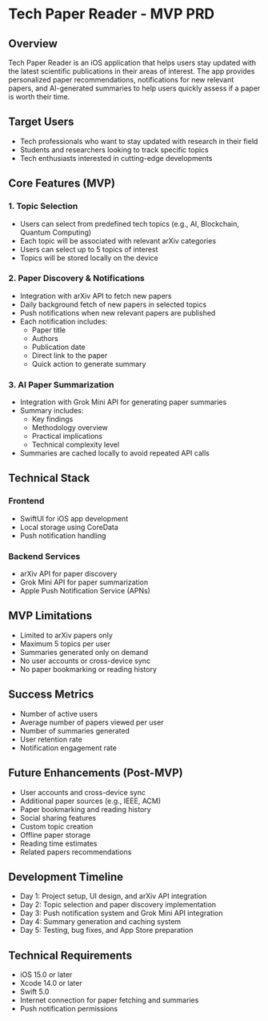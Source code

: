 # Tech Paper Reader - MVP PRD

## Overview
Tech Paper Reader is an iOS application that helps users stay updated with the latest scientific publications in their areas of interest. The app provides personalized paper recommendations, notifications for new relevant papers, and AI-generated summaries to help users quickly assess if a paper is worth their time.

## Target Users
- Tech professionals who want to stay updated with research in their field
- Students and researchers looking to track specific topics
- Tech enthusiasts interested in cutting-edge developments

## Core Features (MVP)

### 1. Topic Selection
- Users can select from predefined tech topics (e.g., AI, Blockchain, Quantum Computing)
- Each topic will be associated with relevant arXiv categories
- Users can select up to 5 topics of interest
- Topics will be stored locally on the device

### 2. Paper Discovery & Notifications
- Integration with arXiv API to fetch new papers
- Daily background fetch of new papers in selected topics
- Push notifications when new relevant papers are published
- Each notification includes:
  - Paper title
  - Authors
  - Publication date
  - Direct link to the paper
  - Quick action to generate summary

### 3. AI Paper Summarization
- Integration with Grok Mini API for generating paper summaries
- Summary includes:
  - Key findings
  - Methodology overview
  - Practical implications
  - Technical complexity level
- Summaries are cached locally to avoid repeated API calls

## Technical Stack

### Frontend
- SwiftUI for iOS app development
- Local storage using CoreData
- Push notification handling

### Backend Services
- arXiv API for paper discovery
- Grok Mini API for paper summarization
- Apple Push Notification Service (APNs)

## MVP Limitations
- Limited to arXiv papers only
- Maximum 5 topics per user
- Summaries generated only on demand
- No user accounts or cross-device sync
- No paper bookmarking or reading history

## Success Metrics
- Number of active users
- Average number of papers viewed per user
- Number of summaries generated
- User retention rate
- Notification engagement rate

## Future Enhancements (Post-MVP)
- User accounts and cross-device sync
- Additional paper sources (e.g., IEEE, ACM)
- Paper bookmarking and reading history
- Social sharing features
- Custom topic creation
- Offline paper storage
- Reading time estimates
- Related papers recommendations

## Development Timeline
- Day 1: Project setup, UI design, and arXiv API integration
- Day 2: Topic selection and paper discovery implementation
- Day 3: Push notification system and Grok Mini API integration
- Day 4: Summary generation and caching system
- Day 5: Testing, bug fixes, and App Store preparation

## Technical Requirements
- iOS 15.0 or later
- Xcode 14.0 or later
- Swift 5.0
- Internet connection for paper fetching and summaries
- Push notification permissions 